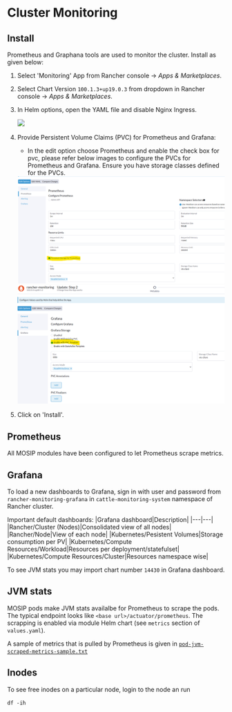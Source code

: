 # Cluster Monitoring

## Install
Prometheus and Graphana tools are used to monitor the cluster. Install as given below: 
1. Select 'Monitoring' App from  Rancher console -> _Apps & Marketplaces_.
2. Select Chart Version `100.1.3+up19.0.3` from dropdown in Rancher console -> _Apps & Marketplaces_.
3. In Helm options, open the YAML file and disable Nginx Ingress. 

    <img src="../docs/_images/ingress-disable.png" width="300">
4. Provide Persistent Volume Claims (PVC) for Prometheus and Grafana:
   - In the edit option choose Prometheus and enable the check box for pvc, please refer below images to configure the PVCs for Prometheus and Grafana. Ensure you have storage classes defined for the PVCs.
    <div>
        <img src="../docs/_images/prometheus.png" width="600">
    </div>
    <div>
        <img src="../docs/_images/Grafana.png" width="600">
    </div>


5. Click on 'Install'.

## Prometheus
All MOSIP modules have been configured to let Prometheus scrape metrics.

## Grafana
To load a new dashboards to Grafana, sign in with user and password from `rancher-monitoring-grafana` in `cattle-monitoring-system` namespace of Rancher cluster.

Important default dashboards:
|Grafana dashboard|Description|
|---|---|
|Rancher/Cluster (Nodes)|Consolidated view of all nodes|
|Rancher/Node|View of each node|
|Kubernetes/Pesistent Volumes|Storage consumption per PV|
|Kubernetes/Compute Resources/Workload|Resources per deployment/statefulset|
|Kubernetes/Compute Resources/Cluster|Resources namespace wise|

To see JVM stats you may import chart number `14430` in Grafana dashboard.

## JVM stats 
MOSIP pods make JVM stats availalbe for Prometheus to scrape the pods. The typical endpoint looks like
`<base url>/actuator/prometheus`. The scrapping is enabled via module Helm chart (see `metrics` section of `values.yaml`).

A sample of metrics that is pulled by Prometheus is given in [`pod-jvm-scraped-metrics-sample.txt`](./pod-jvm-scraped-metrics-sample.txt)

## Inodes
To see free inodes on a particular node, login to the node an run 
```
df -ih
```
